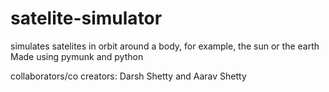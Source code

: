 # satelite-simulator
simulates satelites in orbit around a body, for example, the sun or the earth
Made using pymunk and python

collaborators/co creators: Darsh Shetty and Aarav Shetty
 
